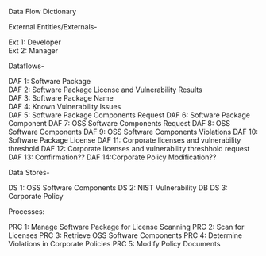 Data Flow Dictionary</br>

External Entities/Externals-</br>

Ext 1: Developer </br>
Ext 2: Manager</br>

Dataflows-</br>

DAF 1: Software Package</br>
DAF 2: Software Package License and Vulnerability Results</br>
DAF 3: Software Package Name</br>
DAF 4: Known Vulnerability Issues</br>
DAF 5: Software Package Components Request
DAF 6: Software Package Component
DAF 7: OSS Software Components Request
DAF 8: OSS Software Components
DAF 9: OSS Software Components Violations
DAF 10: Software Package License
DAF 11: Corporate licenses and vulnerability threshold
DAF 12: Corporate licenses and vulnerability threshhold request
DAF 13: Confirmation??
DAF 14:Corporate Policy Modification??



Data Stores-

DS 1: OSS Software Components
DS 2: NIST Vulnerability DB
DS 3: Corporate Policy

Processes:

PRC 1: Manage Software Package for License Scanning
PRC 2: Scan for Licenses
PRC 3: Retrieve OSS Software Components
PRC 4: Determine Violations in Corporate Policies
PRC 5: Modify Policy Documents

